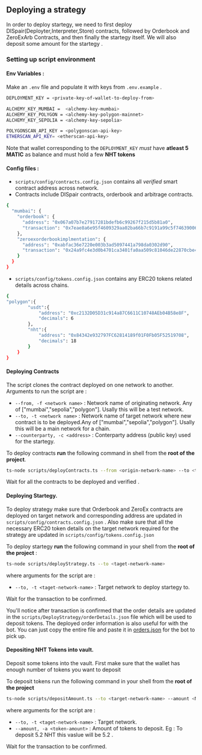 ## Deploying a strategy 

In order to deploy startegy, we need to first deploy DISpair(Deployter,Interpreter,Store) contracts, followed by Orderbook and ZeroExArb Contracts, and then finally the startegy itself. We will also deposit some amount for the startegy . 

### Setting up script environment  

#### Env Variables : 
Make an `.env` file and populate it with keys from `.env.example` . 

```sh
DEPLOYMENT_KEY = <private-key-of-wallet-to-deploy-from>

ALCHEMY_KEY_MUMBAI =  <alchemy-key-mumbai>
ALCHEMY_KEY_POLYGON = <alchemy-key-polygon-mainnet>
ALCHEMY_KEY_SEPOLIA = <alchemy-key-sepolia>

POLYGONSCAN_API_KEY = <polygonscan-api-key>
ETHERSCAN_API_KEY= <etherscan-api-key>
```   

Note that wallet corresponding to the `DEPLOYMENT_KEY` *must* have **atleast 5 MATIC** as balance and must hold a few **NHT tokens**
#### Config files :  


- `scripts/config/contracts.config.json` contains all *verified* smart contract address across network.
- Contracts include DISpair contracts, orderbook and arbitrage contracts.
```sh
{
  "mumbai": {
    "orderbook": {
      "address": "0x067a07b7e27917281bdefb6c99267f215d5b81a0",
      "transaction": "0x7eae8a6e95f4609329aa02ba66b7c9191a99c5f7463900657391dc88890dc045"
    },
    "zeroexorderbookimplmentation": {
      "address": "0xabfac36e7220e003b3ad5097441a798da0302d90",
      "transaction": "0x24a9fc4e3d0b4701ca3401fa0aa509c81046de22870cbe46b3ea5d2da317e098"
    }
  }
}
``` 
- `scripts/config/tokens.config.json` contains any ERC20 tokens related details across chains. 
```sh
{
"polygon":{
        "usdt":{
            "address": "0xc2132D05D31c914a87C6611C10748AEb04B58e8F",
            "decimals": 6
        },
        "nht":{
            "address": "0x84342e932797FC62814189f01F0Fb05F52519708",
            "decimals": 18
        }
    } 
}
``` 
#### Deploying Contracts 
The script clones the contract deployed on one network to another. 
Arguments to run the script are : 
- `--from, -f <network name>` : Network name of originating network. Any of ["mumbai","sepolia","polygon"]. Usally this will be a test network.
- `--to, -t <network name>` : Network name of target network where new contract is to be deployed.Any of ["mumbai","sepolia","polygon"]. Usally this will be a main network for a chain.
- `--counterparty, -c <address>` : Conterparty address (public key) used for the startegy.
 
To deploy contracts **run** the following command in shell from the **root of the project**.
```sh
ts-node scripts/deployContracts.ts --from <origin-network-name> --to <target-network-name> --counterparty <counterparty-address>
``` 
Wait for all the contracts to be deployed and verified . 

#### Deploying Startegy. 
To deploy strategy make sure that Orderbook and ZeroEx contracts are deployed on target network and corresponding address are updated in `scripts/config/contracts.config.json` . 
Also make sure that all the necessary ERC20 token details on the target network required for the strategy are updated in `scripts/config/tokens.config.json` 

To deploy startegy **run** the following command in your shell from the **root of the project** : 
```sh
ts-node scripts/deployStrategy.ts --to <taget-network-name>
``` 
where arguments for the script are : 
- `--to, -t <taget-network-name>` : Target network to deploy startegy to. 

Wait for the transaction to be confirmed.  

You'll notice after transaction is confirmed that the order details are updated in the `scripts/DeployStrategy/orderDetails.json` file which will be used to deposit tokens. 
The deployed order information is also useful for with the bot. You can just copy the entire file and paste it in [orders.json](https://github.com/h20liquidity/zeroex-take-order-bot/blob/master/orders.json) for the bot to pick up. 


#### Depositing NHT Tokens into vault.  

Deposit some tokens into the vault. First make sure that the wallet has enough number of tokens you want to deposit

To deposit tokens run the following command in your shell from the **root of the project**

```sh
ts-node scripts/depositAmount.ts --to <target-network-name> --amount <NHT-Amount>
``` 
where arguments for the script are : 
- `--to, -t <taget-network-name>` : Target network. 
-  `--amount, -a <token-amount>` : Amount of tokens to deposit. Eg : To deposit 5.2 NHT this vaslue will be 5.2 . 

Wait for the transaction to be confirmed. 







